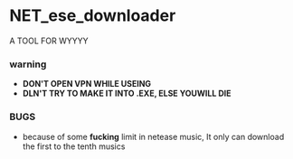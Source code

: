 # NET_ese_downloader
A TOOL FOR WYYYY

### warning
- **DON'T OPEN VPN WHILE USEING**
- **DLN'T TRY TO MAKE IT INTO .EXE, ELSE YOUWILL DIE**

### BUGS
- because of some __fucking__ limit in netease music, It only can download the first to the tenth musics
